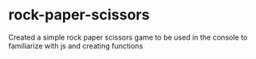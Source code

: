 # rock-paper-scissors

Created a simple rock paper scissors game to be used in the console to
familiarize with js and creating functions